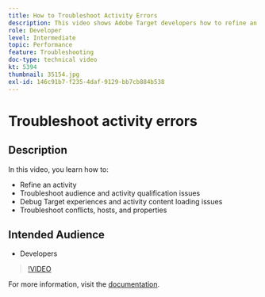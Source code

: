 ```yaml
---
title: How to Troubleshoot Activity Errors
description: This video shows Adobe Target developers how to refine an activity, troubleshoot audience and activity qualification issues, debug Target experiences and activity content loading issues, and troubleshoot conflicts, hosts, and properties.
role: Developer
level: Intermediate
topic: Performance
feature: Troubleshooting
doc-type: technical video
kt: 5394
thumbnail: 35154.jpg
exl-id: 146c91b7-f235-4daf-9129-bb7cb884b538
---
```

# Troubleshoot activity errors

## Description

In this video, you learn how to:

* Refine an activity
* Troubleshoot audience and activity qualification issues
* Debug Target experiences and activity content loading issues
* Troubleshoot conflicts, hosts, and properties

## Intended Audience

* Developers

>[!VIDEO](https://video.tv.adobe.com/v/35154/?quality=12)

For more information, visit the [documentation](https://experienceleague.adobe.com/docs/target/using/troubleshoot/troubleshooting-target.html?lang=en).
